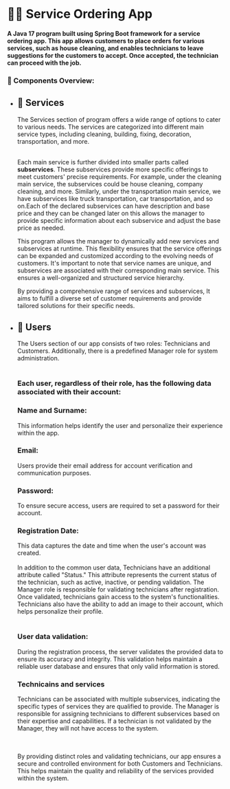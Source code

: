 <h1>👨‍🔧 Service Ordering App</h1>
<h4>A Java 17 program built using Spring Boot framework for a service ordering app. This app allows customers to place orders for various services, such as house cleaning, and enables technicians to leave suggestions for the customers to accept. Once accepted, the technician can proceed with the job.</h4>

<h3 id="ComponentsOverview">🔩 Components Overview:</h3>
<ul>
  <li><h2>🔧 Services</h2></li>
  The Services section of program offers a wide range of options to cater to various needs. The services are categorized into different main service types, including cleaning, building, fixing, decoration, transportation, and more.</br></br>

Each main service is further divided into smaller parts called <b>subservices</b>. These subservices provide more specific offerings to meet customers' precise requirements. For example, under the cleaning main service, the subservices could be house cleaning, company cleaning, and more. Similarly, under the transportation main service, we have subservices like truck transportation, car transportation, and so on.Each of the declared subservices can have description and base price and they can be changed later on this allows the manager to provide specific information about each subservice and adjust the base price as needed. 

This program allows the manager to dynamically add new services and subservices at runtime. This flexibility ensures that the service offerings can be expanded and customized according to the evolving needs of customers. It's important to note that service names are unique, and subservices are associated with their corresponding main service. This ensures a well-organized and structured service hierarchy.

By providing a comprehensive range of services and subservices, It aims to fulfill a diverse set of customer requirements and provide tailored solutions for their specific needs.

<li><h2>👤 Users</h2></li>
The Users section of our app consists of two roles: Technicians and Customers. Additionally, there is a predefined Manager role for system administration.</br></br>

<h3>Each user, regardless of their role, has the following data associated with their account:</h3>

<h3>Name and Surname:</h3> This information helps identify the user and personalize their experience within the app.
<h3>Email:</h3> Users provide their email address for account verification and communication purposes.
<h3>Password:</h3> To ensure secure access, users are required to set a password for their account.
<h3>Registration Date:</h3> This data captures the date and time when the user's account was created.
<br><br>
In addition to the common user data, Technicians have an additional attribute called "Status." This attribute represents the current status of the technician, such as active, inactive, or pending validation. The Manager role is responsible for validating technicians after registration. Once validated, technicians gain access to the system's functionalities. Technicians also have the ability to add an image to their account, which helps personalize their profile.
<br><br>
<h3>User data validation:</h3>
During the registration process, the server validates the provided data to ensure its accuracy and integrity. This validation helps maintain a reliable user database and ensures that only valid information is stored.

<h3>Technicains and services</h3>
Technicians can be associated with multiple subservices, indicating the specific types of services they are qualified to provide. The Manager is responsible for assigning technicians to different subservices based on their expertise and capabilities. If a technician is not validated by the Manager, they will not have access to the system.

<br><br>
By providing distinct roles and validating technicians, our app ensures a secure and controlled environment for both Customers and Technicians. This helps maintain the quality and reliability of the services provided within the system.
</ul>
